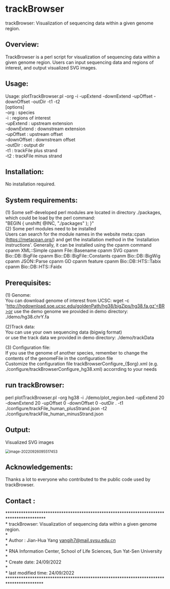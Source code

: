 # trackBrowser

trackBrowser: Visualization of sequencing data within a given genome region.

Overview:
---------

TrackBrowser is a perl script for visualization of sequencing data within a given genome region. Users can input sequencing data and regions of interest, and output visualized SVG images.

Usage:
---------

Usage:  plotTrackBrowser.pl  -org <species> -i <regions of interest> -upExtend <upstream extension> -downExtend <downstream extension> -upOffset <upstream offset> -downOffset <downstream offset> -outDir <output dir> -t1 <trackFile plus strand> -t2 <trackFile minus strand> <BR>
[options]<BR>
-org                    : species<BR>
-i                        : regions of interest<BR>
-upExtend          : upstream extension <BR>
-downExtend      : downstream extension <BR>
-upOffset            : upstream offset<BR>
-downOffset       : downstream offset<BR>
-outDir                : output dir<BR>
-t1                       : trackFile plus strand<BR>
-t2                       : trackFile minus strand<BR>


Installation:<BR>
---------

No installation required.<BR>

System requirements:
---------

(1) Some self-developed perl modules are located in directory ./packages, which could be load by the perl command: <BR>"BEGIN { unshift( @INC, "./packages" ); }"<BR>(2) Some perl modules need to be installed<BR>Users can search for the module names in the website meta::cpan (https://metacpan.org/) and get the installation method in the 'installation instructions'. Generally, it can be installed using the cpanm command<BR>cpanm XML::Simple
cpanm File::Basename
cpanm SVG
cpanm Bio::DB::BigFile
cpanm Bio::DB::BigFile::Constants
cpanm Bio::DB::BigWig
cpanm JSON::Parse
cpanm GD
cpanm feature
cpanm Bio::DB::HTS::Tabix
cpanm Bio::DB::HTS::Faidx

Prerequisites:<BR>
---------

(1) Genome:<BR>
You can download genome of interest from UCSC: wget -c 'http://hgdownload.soe.ucsc.edu/goldenPath/hg38/bigZips/hg38.fa.gz'<BR>or use the demo genome we provided in demo directory: ./demo/hg38.chrY.fa<BR>

(2)Track data:<BR>
You can use your own sequencing data (bigwig format)<BR>or use the track data we provided in demo directory: ./demo/trackData<BR>

(3) Configuration file:<BR>
If you use the genome of another species, remember to change the contents of the genomeFile in the configuration file<BR>Customize the configuration file trackBrowserConfigure_{$org}.xml (e.g. ./configure/trackBrowserConfigure_hg38.xml) accorrding to your needs<BR>

run trackBrowser:
---------

perl plotTrackBrowser.pl -org hg38 -i ./demo/plot_region.bed -upExtend 20 -downExtend 20 -upOffset 0 -downOffset 0 -outDir . -t1 ./configure/trackFile_human_plusStrand.json -t2 ./configure/trackFile_human_minusStrand.json<BR>

Output:
---------

Visualized SVG images<BR>

<img src="C:\Users\10519\AppData\Roaming\Typora\typora-user-images\image-20220926095517453.png" alt="image-20220926095517453" style="zoom: 80%;" />



Acknowledgements:
---------

Thanks a lot to everyone who contributed to the public code used by trackBrowser.<BR>

Contact :
---------

*****************************************************************************************<BR>
 \*	trackBrowser: Visualization of sequencing data within a given genome region.<BR>
 \*<BR>
 \*	Author : Jian-Hua Yang <yangjh7@mail.sysu.edu.cn><BR>
 \* <BR>
 \*	RNA Information Center, School of Life Sciences, Sun Yat-Sen University<BR>
 \*	<BR>
 \*  Create date: 24/09/2022<BR>
 \*  <BR>
 \*  last modified time: 24/09/2022<BR>
 ****************************************************************************************<BR>
